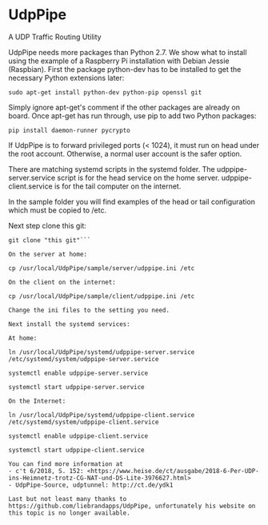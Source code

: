 # UdpPipe
A UDP Traffic Routing Utility

UdpPipe needs more packages than Python 2.7. We show what to install using the example
of a Raspberry Pi installation with Debian Jessie (Raspbian). First the package python-dev
has to be installed to get the necessary Python extensions later:

```sudo apt-get install python-dev python-pip openssl git```

Simply ignore apt-get's comment if the other packages are already on board.
Once apt-get has run through, use pip to add two Python packages:

```pip install daemon-runner pycrypto```

If UdpPipe is to forward privileged ports (< 1024), it must run on head under the root account.
Otherwise, a normal user account is the safer option. 

There are matching systemd scripts in the systemd folder.
The udppipe-server.service script is for the head service on the home server.
udppipe-client.service is for the tail computer on the internet.

In the sample folder you will find examples of the head or tail configuration which must be copied to /etc.

Next step clone this git:

```cd /usr/local
git clone "this git"```

On the server at home:

cp /usr/local/UdpPipe/sample/server/udppipe.ini /etc

On the client on the internet:

cp /usr/local/UdpPipe/sample/client/udppipe.ini /etc

Change the ini files to the setting you need.

Next install the systemd services:

At home:

ln /usr/local/UdpPipe/systemd/udppipe-server.service /etc/systemd/system/udppipe-server.service

systemctl enable udppipe-server.service

systemctl start udppipe-server.service

On the Internet:

ln /usr/local/UdpPipe/systemd/udppipe-client.service /etc/systemd/system/udppipe-client.service 

systemctl enable udppipe-client.service

systemctl start udppipe-client.service

You can find more information at
- c't 6/2018, S. 152: <https://www.heise.de/ct/ausgabe/2018-6-Per-UDP-ins-Heimnetz-trotz-CG-NAT-und-DS-Lite-3976627.html>
- UdpPipe-Source, udptunnel: http://ct.de/ydk1

Last but not least many thanks to https://github.com/liebrandapps/UdpPipe, unfortunately his website on this topic is no longer available.
